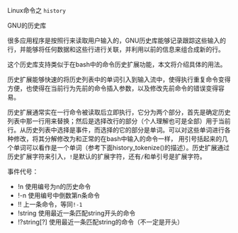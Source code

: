 Linux命令之 `history`

GNU的历史库

很多应用程序是按照行来读取用户输入的，GNU历史库能够记录跟踪这些输入的行，并能够将任何数据和这些行进行关联，并利用以前的信息来组合成新的行。

这个历史库支持类似于在bash中的命令历史扩展功能，本文将介绍具体的用法。

历史扩展能够快速的将历史列表中的单词引入到输入流中，使得执行重复命令变得方便，也使得在当前行为先前的命令插入参数，以及修改先前命令的错误变得容易。

历史扩展通常实在一行命令被读取后立即执行，它分为两个部分，首先是确定历史列表中那一行用来替换；然后是选择改行的部分（个人理解也可是全部）用于当前行。从历史列表中选择是事件，而选择的它的部分是单词。可以对这些单词进行各种修改，将其分解修改为和正常的在bash中输入的命令一样， 用引号括起来的几个单词可以看作是一个单词（参考下面history_tokenize()的描述）。历史扩展通过历史扩展字符来引入，`!`是默认的扩展字符，还有`/`和单引号是扩展字符。

事件代号：

- !n 使用编号为n的历史命令
- !-n 使用编号中倒数第n条命令
- !! 上一条命令，等同`!-1`
- !string 使用最近一条匹配string开头的命令
- !?string[?] 使用最近一条匹配string的命令（不一定是开头）

